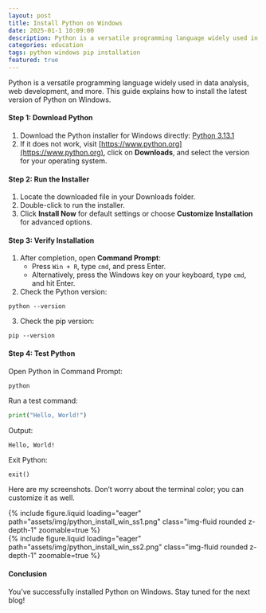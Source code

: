 ```yaml
---
layout: post
title: Install Python on Windows
date: 2025-01-1 10:09:00
description: Python is a versatile programming language widely used in data analysis, web development, and more. This guide explains how to install the latest version.
categories: education
tags: python windows pip installation
featured: true
---
```

Python is a versatile programming language widely used in data analysis, web development, and more. This guide explains how to install the latest version of Python on Windows.

#### **Step 1:** Download Python

1. Download the Python installer for Windows directly: [Python 3.13.1](https://www.python.org/ftp/python/3.13.1/python-3.13.1-amd64.exe)
2. If it does not work, visit [https://www.python.org](https://www.python.org), click on **Downloads**, and select the version for your operating system.

#### **Step 2:** Run the Installer

1. Locate the downloaded file in your Downloads folder.
2. Double-click to run the installer.
3. Click **Install Now** for default settings or choose **Customize Installation** for advanced options.

#### **Step 3:** Verify Installation

1. After completion, open **Command Prompt**:
   - Press `Win + R`, type `cmd`, and press Enter.
   - Alternatively, press the Windows key on your keyboard, type `cmd`, and hit Enter.
2. Check the Python version:

```shell
python --version
```

3. Check the pip version:

```shell
pip --version
```

#### Step 4: Test Python

Open Python in Command Prompt:

```shell
python
```

Run a test command:

```python
print("Hello, World!")
```

Output:

```plaintext
Hello, World!
```

Exit Python:

```python
exit()
```

Here are my screenshots. Don’t worry about the terminal color; you can customize it as well.

<div class="row mt-3">
    <div class="col-sm mt-3 mt-md-0">
        {% include figure.liquid loading="eager" path="assets/img/python_install_win_ss1.png" class="img-fluid rounded z-depth-1" zoomable=true %}
    </div>
    <div class="col-sm mt-3 mt-md-0">
        {% include figure.liquid loading="eager" path="assets/img/python_install_win_ss2.png" class="img-fluid rounded z-depth-1" zoomable=true %}
    </div>
</div>

#### Conclusion

You’ve successfully installed Python on Windows. Stay tuned for the next blog!
